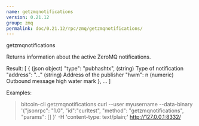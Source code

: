```yaml
---
name: getzmqnotifications
version: 0.21.12
group: zmq
permalink: doc/0.21.12/rpc/zmq/getzmqnotifications/
---
```


getzmqnotifications

Returns information about the active ZeroMQ notifications.

Result:
[
  {                        (json object)
    "type": "pubhashtx",   (string) Type of notification
    "address": "..."       (string) Address of the publisher
    "hwm": n               (numeric) Outbound message high water mark
  },
  ...
]

Examples:
> bitcoin-cli getzmqnotifications 
> curl --user myusername --data-binary '{"jsonrpc": "1.0", "id":"curltest", "method": "getzmqnotifications", "params": [] }' -H 'content-type: text/plain;' http://127.0.0.1:8332/


